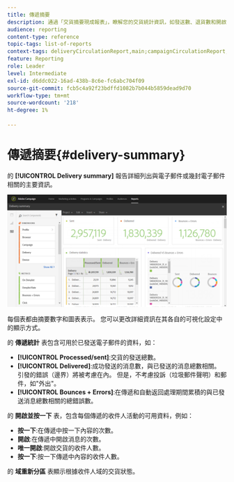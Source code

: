 ```yaml
---
title: 傳遞摘要
description: 通過「交貨摘要現成報表」，瞭解您的交貨統計資訊，如發送數、退貨數和開啟數。
audience: reporting
content-type: reference
topic-tags: list-of-reports
context-tags: deliveryCirculationReport,main;campaignCirculationReport,main;programCirculationReport,main
feature: Reporting
role: Leader
level: Intermediate
exl-id: d6ddc022-16ad-438b-8c6e-fc6abc704f09
source-git-commit: fcb5c4a92f23bdffd1082b7b044b5859dead9d70
workflow-type: tm+mt
source-wordcount: '218'
ht-degree: 1%

---
```


# 傳遞摘要{#delivery-summary}

的 **[!UICONTROL Delivery summary]** 報告詳細列出與電子郵件或幾封電子郵件相關的主要資訊。

![](assets/campaign_reports_1.png)

每個表都由摘要數字和圖表表示。 您可以更改詳細資訊在其各自的可視化設定中的顯示方式。

的 **傳遞統計** 表包含可用於已發送電子郵件的資料，如：

* **[!UICONTROL Processed/sent]**:交貨的發送總數。
* **[!UICONTROL Delivered]**:成功發送的消息數，與已發送的消息總數相關。 引發的錯誤（邊界）將被考慮在內。 但是，不考慮投訴（垃圾郵件聲明）和郵件，如&quot;外出&quot;。
* **[!UICONTROL Bounces + Errors]**:在傳遞和自動返回處理期間累積的與已發送消息總數相關的總錯誤數。

的 **開啟並按一下** 表，包含每個傳遞的收件人活動的可用資料，例如：

* **按一下**:在傳遞中按一下內容的次數。
* **開啟**:在傳遞中開啟消息的次數。
* **唯一開啟**:開啟交貨的收件人數。
* **按一下**:按一下傳遞中內容的收件人數。

的 **域重新分區** 表顯示根據收件人域的交貨狀態。
